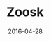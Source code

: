 ---
layout: site
title: "Zoosk"
date: 2016-04-28
categories: [lifestyle]
version: 1.6.6
major: 1
minor: 6
patch: 6
slug: zoosk
link: https://www.zoosk.com/
permalink: /sites/:slug
---